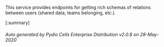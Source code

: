 






This service provides endpoints for getting rich schemas of relations between users (shared data, teams belonging, etc.).

[:summary]

###### Auto generated by Pydio Cells Enterprise Distribution v2.0.8 on 28-May-2020
